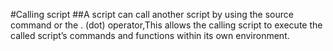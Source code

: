 #Calling script
##A script can call another script by using the source command or the . (dot) operator,This allows the calling script to execute the called script’s commands and functions within its own environment.
